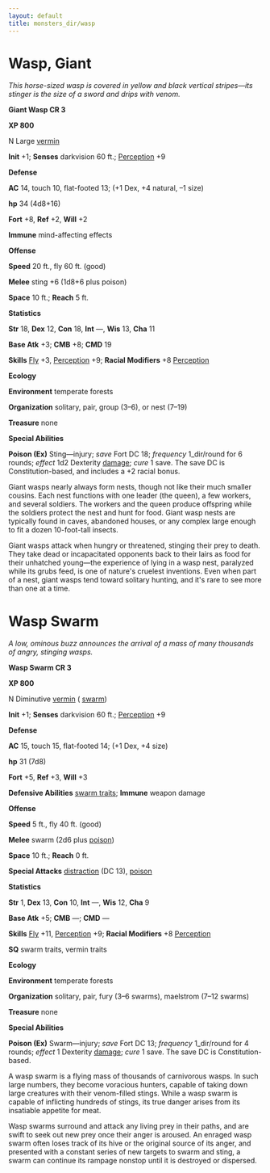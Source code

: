 ```yaml
---
layout: default
title: monsters_dir/wasp
---
```

# Wasp, Giant

_This horse-sized wasp is covered in yellow and black vertical stripes—its stinger is the size of a sword and drips with venom._

**Giant Wasp CR 3**

**XP 800**

N Large [vermin](../creatureTypes#_vermin)

**Init** +1; **Senses** darkvision 60 ft.; [Perception](../../skills_dir/perception#_perception) +9

**Defense**

**AC** 14, touch 10, flat-footed 13; (+1 Dex, +4 natural, –1 size)

**hp** 34 (4d8+16)

**Fort** +8, **Ref** +2, **Will** +2

**Immune** mind-affecting effects

**Offense**

**Speed** 20 ft., fly 60 ft. (good)

**Melee** sting +6 (1d8+6 plus poison)

**Space** 10 ft.; **Reach** 5 ft.

**Statistics**

**Str** 18, **Dex** 12, **Con** 18, **Int** —, **Wis** 13, **Cha** 11

**Base Atk** +3; **CMB** +8; **CMD** 19

**Skills** [Fly](../../skills_dir/fly#_fly) +3, [Perception](../../skills_dir/perception#_perception) +9; **Racial Modifiers** +8 [Perception](../../skills_dir/perception#_perception)

**Ecology**

**Environment** temperate forests

**Organization** solitary, pair, group (3–6), or nest (7–19)

**Treasure** none

**Special Abilities**

**Poison (Ex)** Sting—injury; _save_ Fort DC 18; _frequency_ 1_dir/round for 6 rounds; _effect_ 1d2 Dexterity [damage](../universalMonsterRules#_ability-damage-and-drain); _cure_ 1 save. The save DC is Constitution-based, and includes a +2 racial bonus.

Giant wasps nearly always form nests, though not like their much smaller cousins. Each nest functions with one leader (the queen), a few workers, and several soldiers. The workers and the queen produce offspring while the soldiers protect the nest and hunt for food. Giant wasp nests are typically found in caves, abandoned houses, or any complex large enough to fit a dozen 10-foot-tall insects.

Giant wasps attack when hungry or threatened, stinging their prey to death. They take dead or incapacitated opponents back to their lairs as food for their unhatched young—the experience of lying in a wasp nest, paralyzed while its grubs feed, is one of nature's cruelest inventions. Even when part of a nest, giant wasps tend toward solitary hunting, and it's rare to see more than one at a time.

# Wasp Swarm

_A low, ominous buzz announces the arrival of a mass of many thousands of angry, stinging wasps._

**Wasp Swarm CR 3**

**XP 800**

N Diminutive [vermin](../creatureTypes#_vermin) ( [swarm](../creatureTypes#_swarm-subtype))

**Init** +1; **Senses** darkvision 60 ft.; [Perception](../../skills_dir/perception#_perception) +9

**Defense**

**AC** 15, touch 15, flat-footed 14; (+1 Dex, +4 size)

**hp** 31 (7d8)

**Fort** +5, **Ref** +3, **Will** +3

**Defensive Abilities** [swarm traits](../creatureTypes#_swarm-subtype); **Immune** weapon damage

**Offense**

**Speed** 5 ft., fly 40 ft. (good)

**Melee** swarm (2d6 plus [poison](../universalMonsterRules#_poison))

**Space** 10 ft.; **Reach** 0 ft.

**Special Attacks** [distraction](../universalMonsterRules#_distraction) (DC 13), [poison](../universalMonsterRules#_poison)

**Statistics**

**Str** 1, **Dex** 13, **Con** 10, **Int** —, **Wis** 12, **Cha** 9

**Base Atk** +5; **CMB** —; **CMD** —

**Skills** [Fly](../../skills_dir/fly#_fly) +11, [Perception](../../skills_dir/perception#_perception) +9; **Racial Modifiers** +8 [Perception](../../skills_dir/perception#_perception)

**SQ** swarm traits, vermin traits

**Ecology**

**Environment** temperate forests

**Organization** solitary, pair, fury (3–6 swarms), maelstrom (7–12 swarms)

**Treasure** none

**Special Abilities**

**Poison (Ex)** Swarm—injury; _save_ Fort DC 13; _frequency_ 1_dir/round for 4 rounds; _effect_ 1 Dexterity [damage](../universalMonsterRules#_ability-damage-and-drain); _cure_ 1 save. The save DC is Constitution-based.

A wasp swarm is a flying mass of thousands of carnivorous wasps. In such large numbers, they become voracious hunters, capable of taking down large creatures with their venom-filled stings. While a wasp swarm is capable of inflicting hundreds of stings, its true danger arises from its insatiable appetite for meat.

Wasp swarms surround and attack any living prey in their paths, and are swift to seek out new prey once their anger is aroused. An enraged wasp swarm often loses track of its hive or the original source of its anger, and presented with a constant series of new targets to swarm and sting, a swarm can continue its rampage nonstop until it is destroyed or dispersed.

